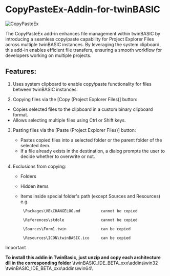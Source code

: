 # CopyPasteEx-Addin-for-twinBASIC
![CopyPasteEx](https://github.com/user-attachments/assets/7e1985cd-e147-46bc-ad5d-15d22fdd2b38)

The CopyPasteEx add-in enhances file management within twinBASIC by introducing a seamless 
copy/paste capability for Project Explorer Files across multiple twinBASIC instances. 
By leveraging the system clipboard, this add-in enables efficient file transfers, 
ensuring a smooth workflow for developers working on multiple projects.

Features:
------------

1) Uses system clipboard to enable copy/paste functionality for files between twinBASIC instances.
  
2) Copying files via the [Copy (Project Explorer Files)] button:
  - Copies selected files to the clipboard in a custom binary clipboard format.
  - Allows selecting multiple files using Ctrl or Shift keys.

3) Pasting files via the [Paste (Project Explorer Files)] button:
   - Pastes copied files into a selected folder or the parent folder of the selected item.
   - If a file already exists in the destination, a dialog prompts the user to decide whether to overwrite or not.

4) Exclusions from copying:
   - Folders
   - Hidden items
   - Items inside special folder's path (except Sources and Resources)
     e.g.
     
          \Packages\VB\CHANGELOG.md   		cannot be copied
     
          \References\stdole          		cannot be copied
     
          \Sources\Form1.twin         		can be copied
     
          \Resources\ICON\twinBASIC.ico	   	can be copied
     



> [!IMPORTANT]  
> **To install this addin in TwinBasic, just unzip and copy each architecture dll in the corresponding folder**
> \twinBASIC_IDE_BETA_xxx\addins\win32\
> \twinBASIC_IDE_BETA_xxx\addins\win64\
